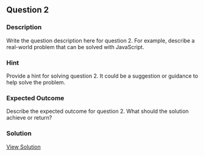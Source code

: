 
## Question 2

### Description
Write the question description here for question 2. For example, describe a real-world problem that can be solved with JavaScript.

### Hint
Provide a hint for solving question 2. It could be a suggestion or guidance to help solve the problem.

### Expected Outcome
Describe the expected outcome for question 2. What should the solution achieve or return?

### Solution
[View Solution](../solutions/solution2.js)
  